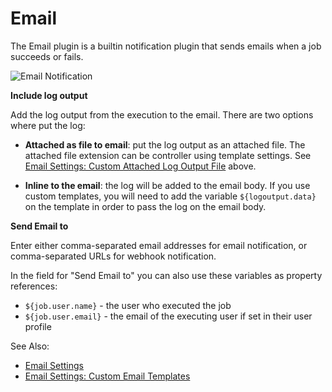 # Email

The Email plugin is a builtin notification plugin that sends emails when a job succeeds or fails.

![Email Notification](/assets/img/email-notification.png)

**Include log output**

Add the log output from the execution to the email. There are two options where put the log:

- **Attached as file to email**: put the log output as an attached file.
  The attached file extension can be controller using template settings.
  See [Email Settings: Custom Attached Log Output File](/administration/configuration/email-settings.md#custom-attached-log-output-file) above.

- **Inline to the email**: the log will be added to the email body.
  If you use custom templates, you will need to add the variable `${logoutput.data}` on the template in order to pass the log on the email body.

**Send Email to**

Enter either comma-separated email addresses for email notification, or comma-separated URLs for webhook notification.

In the field for "Send Email to" you can also use these variables as property references:

- `${job.user.name}` - the user who executed the job
- `${job.user.email}` - the email of the executing user if set in their user profile

See Also:

- [Email Settings](/administration/configuration/email-settings.md)
- [Email Settings: Custom Email Templates](/administration/configuration/email-settings.md#custom-email-templates)
